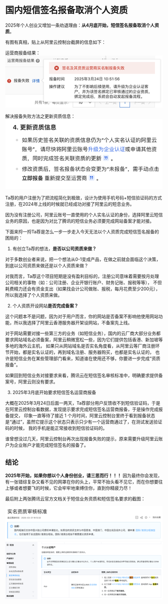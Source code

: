 
# 国内短信签名报备取消个人资质

2025年个人创业又增加一条劝退理由：**从4月底开始，短信签名报备取消个人资质**。


有图有真相，贴上从阿里云控制台截屏的信息如下：

运营商报备结果：
![运营商报备结果](../imgs/sms_bb_1.png)

解决报备失败方法之更新资质信息：
![解决报备失败方法之更新资质信息](../imgs/sms_bb_2.png)


Ta荐的用户注册为了把流程简化到极致，设计为使用手机号码+短信验证码的方式注册，在2024年上线的时候就已经成功对接了阿里云的短息业务。

因为没有注册公司，阿里云账号一直使用的个人实名认证的身份，选择阿里云短信业务的原因，也是因为对比了腾讯的短信业务必须要完成网站备案才能对接。


下面来捋一捋Ta荐是怎么一步一步走入今天无法以个人资质完成短信签名报备的困局的：

1. 有创立Ta荐的想法，**是否以公司资质来做？**

对于多数创业者来说，把一个想法从0-1变成产品，在做之前就会面临这个决策，到底以公司资质来做还是以个人资质来做？

对我而言，Ta荐这个项目短期是没有盈利目标的，注册公司意味着需要按月处理公司相关的事物（如：公司注册、企业开银行账户、财务记账、报税等等），
不但耗费精力还会有资金支出（如果找会计公司做账、报税，每月花费至少200元），所以我选择了个人资质来做。


2. 个人资质开设网站**是否完成备案？**

这个问题本不是问题，因为对于用户而言，你的网站是否备案不影响他使用网站功能，所以我选择了阿里云香港服务器开架设网站，不备案先上线。

对于网站需要对接一些第三方的业务（如短信业务），国内的云厂商大部分业务都要求网站域名必须备案，阿里云稍微宽松一些，因为它们提供包括香港、新加坡等多地的海外云主机，
如果只从网站域名是否实名角度看，从阿里云等厂商注册环节开始，都是实名认证的，再到域名注册、服务器购买，也都是实名认证的，
也许是短信业务在某些管理部门看来，知道谁在使用还不够，你要进一步完成“资质报备”。

如果回到短信业务对接要求来看，腾讯云在短信签名审核标准中，明确要求提供备案号，阿里云则没有要求。


3. 2025年3月底开始要求短信签名运营商报备

大概在2025年3月24日后面一两天，Ta荐部分用户反馈收不到短信验证码，于是在阿里云控制台看数据，发现提示要求完成短信签名运营商报备，于是操作完成报备提交，
印象一直等待了接近 1 个月时间，阿里云控制台里终于看到报备状态是“通过”，虽然它提示这个状态只表示只少有一个运营商通过了，在测试发送验证码的时候，
我的手机是能正常接收到短信验证码的。

谁曾想没过几天，阿里云控制台再次出现报备失败的提示，原来需要升级阿里云账户为企业账户才能完成短信签名的报备了。


## 结论

**2025年开始，如果你想以个人身份创业，请三思而行！！！**
因为最终你会发现，有一张错综复杂又看不见的网罩在你的头上，平常不抬头看不见它，而在你想要往上够或者想要飞的时候，它会牢牢地束缚住你，直到你精疲力尽！


最后附上两张腾讯云官方文档关于短信业务资质和短信签名要求的截图：

![2025-3-31更新的实名资质审核标准](../imgs/sms_tx_1.png)
![腾讯云短信签名审核标准-个人认证用户](../imgs/sms_tx_2.png)